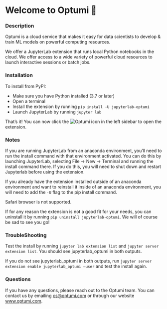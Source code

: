 # **Welcome to Optumi 👋**

### Description

Optumi is a cloud service that makes it easy for data scientists to develop & train ML models on powerful computing resources.

We offer a JupyterLab extension that runs local Python notebooks in the cloud. We offer access to a wide variety of powerful cloud resources to launch interactive sessions or batch jobs.

### Installation

To install from PyPI:

- Make sure you have Python installed (3.7 or later)
- Open a terminal
- Install the extension by running ```pip install -U jupyterlab-optumi```
- Launch JupyterLab by running ```jupyter lab```

That’s it! You can now click the ![Optumi](https://www.optumi.com/wp-content/uploads/2020/10/cropped-optumi-logo-o-32x32.png) icon in the left sidebar to open the extension.

### Notes

If you are running JupyterLab from an anaconda environment, you’ll need to run the install command with that environment activated. You can do this by launching JupyterLab, selecting File -> New -> Terminal and running the install command there. If you do this, you will need to shut down and restart Jupyterlab before using the extension.

If you already have the extension installed outside of an anaconda environment and want to reinstall it inside of an anaconda environment, you will need to add the ```-U``` flag to the pip install command.

Safari browser is not supported.

If for any reason the extension is not a good fit for your needs, you can uninstall it by running ```pip uninstall jupyterlab-optumi```. We will of course be sad to see you go!

### TroubleShooting

Test the install by running ```jupyter lab extension list``` and ```jupyter server extension list```. You should see jupyterlab_optumi in both outputs.

If you do not see jupyterlab_optumi in both outputs, run ```jupyter server extension enable jupyterlab_optumi –user``` and test the install again.

### Questions

If you have any questions, please reach out to the Optumi team. You can contact us by emailing cs@optumi.com or through our website www.optumi.com.

